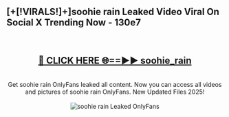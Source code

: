 <h2>[+[!VIRALS!]+]soohie rain Leaked Video Viral On Social X Trending Now - 130e7</h2>
<br>
<div align="center">
<h2><a href="https://libra.edu.pl?soohie_rain" rel="nofollow">🔴 CLICK HERE 🌐==►► soohie_rain</a></h2>
<br>
Get soohie rain OnlyFans leaked all content. Now you can access all videos and pictures of soohie rain OnlyFans. New Updated Files 2025!
<br>
<br>
<a href="https://libra.edu.pl?soohie_rain" rel="nofollow" data-target="animated-image.originalLink"><img src="https://i.ibb.co.com/WyWwxjT/player-gif2.gif" alt="soohie rain Leaked OnlyFans" style="max-width: 100%; display: inline-block;" data-target="animated-image.originalImage"></a>
</div>
<br>